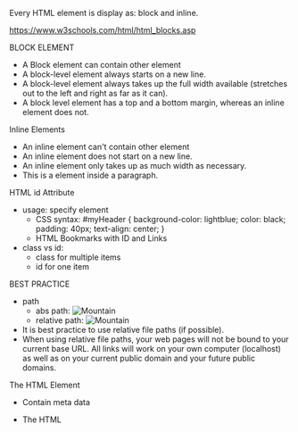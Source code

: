 Every HTML element is display as: block and inline.

https://www.w3schools.com/html/html_blocks.asp

BLOCK ELEMENT
- A Block element can contain other element
- A block-level element always starts on a new line.
- A block-level element always takes up the full width available (stretches out to the left and right as far as it can).
- A block level element has a top and a bottom margin, whereas an inline element does not.

Inline Elements
- An inline element can't contain other element
- An inline element does not start on a new line.
- An inline element only takes up as much width as necessary.
- This is a <span> element inside a paragraph.

HTML id Attribute
- usage: specify element
    - CSS syntax:
        #myHeader {
            background-color: lightblue;
            color: black;
            padding: 40px;
            text-align: center;
        }
    - HTML Bookmarks with ID and Links
- class vs id:
    - class for multiple items
    - id for one item

BEST PRACTICE
- path
    - abs path: <img src="https://www.w3schools.com/images/picture.jpg" alt="Mountain">
    - relative path: <img src="../images/picture.jpg" alt="Mountain">
- It is best practice to use relative file paths (if possible).
- When using relative file paths, your web pages will not be bound to your current base URL. All links will work on your own computer (localhost) as well as on your current public domain and your future public domains.

The HTML <head> Element
- Contain meta data
- The HTML <title> Element
    - Document (tab) title
    - Required for HTML documents
    - important for search engine optimization (SEO)
- The HTML <style> Element
    eg : <style>
            body {background-color: powderblue;}
            h1 {color: red;}
            p {color: blue;}
        </style>
- The HTML <link> Element: <link rel="stylesheet" href="mystyle.css">
- The HTML <meta> Element
    - <meta charset="UTF-8"> //character format
    - <meta name="keywords" content="HTML, CSS, JavaScript"> //key words for search engine
    - <meta name="viewport" content="width=device-width, initial-scale=1.0">    
        - width=device-width part sets the width
        - initial-scale=1.0 part sets the initial zoom level 

- The HTML <script> Element
    - <script>
        function myFunction() {
            document.getElementById("demo").innerHTML = "Hello JavaScript!";
        }
    </script>

HTML Layout Elements (block elements): https://www.w3schools.com/html/html_layout.asp
- <header> - Defines a header for a document or a section
- <nav> - Defines a set of navigation links
- <section> - Defines a section in a document
- <article> - Defines an independent, self-contained content
- <aside> - Defines content aside from the content (like a sidebar)
- <footer> - Defines a footer for a document or a section

HTML Layout Techniques
There are four different techniques to create multicolumn layouts
- CSS framework
    - Bootrap or W3.CSS
- CSS float property
    - advantage: 
        - can do entire web layouts (with float and position)
        - easy to learn:  just need to remember how the <i>float<i> and <i>clear<i> properties work
    - disadvantage:
        -  tied to the document flow, which may harm the flexibility.
- CSS flexbox
    - the page layout must accommodate different screen sizes and different display devices.
    - recommended way
- CSS grid
    - pretty advanced way of styling
    - easier to design


What is Responsive Web Design?
- Idea: Responsive Web Design is about using HTML and CSS to automatically resize, hide, shrink, or enlarge, a website, to make it look good on all devices (desktops, tablets, and phones)
- Responsive Images
    - If the CSS width property is set to 100%, the image will be responsive and scale up and down:
        - eg: <img src="img_girl.jpg" style="width:100%;">
        - the image can be scaled up to be larger than its original size. resolve by using max-witdth
    - Using the max-width Property
        - set to 100% to restrict upper scale
        - eg: <img src="img_girl.jpg" style="max-width:100%;height:auto;">
    - Using tag <picture/>

- Responsive Text Size
    - "vw" unit, which means the "viewport width" => varied by viewport width
    - 1vw = 1% of viewport width. If the viewport is 50cm wide, 1vw is 0.5cm.

- Media Queries
    - you can define completely different styles
    - eg: 
    .left, .right {
        float: left;
        width: 20%; /* The width is 20%, by default */
    }

    .main {
        float: left;
        width: 60%; /* The width is 60%, by default */
    }

    /* Use a media query to add a breakpoint at 800px => multirow */
    @media screen and (max-width: 800px) {
        .left, .main, .right {
            width: 100%; /* The width is 100%, when the viewport is 800px or smaller */
        }
    }

Computer code format: https://www.w3schools.com/html/html_computercode_elements.asp
- <code>	Defines programming code
- <kbd>	    Defines keyboard input (mini and diff state)
- <samp>	Defines computer output

Best Practices: 
1. Always Quote Attribute Values
- Good: <table class="striped">
- Bad: <table class=striped>
- Very bad: <table class=table striped>

2. Always Specify alt, width, and height for Images
- Good: <img src="html5.gif" alt="HTML5" style="width:128px;height:128px">
- Bad: <img src="html5.gif">

3. Avoid redundant space
4. Advoid Long Code lines
5. Do not add blank lines, spaces, or indentations without a reason.
6. Never Skip the <title> Element
- Important for SEO

7. Add the lang Attribute (This is meant to assist search engines and browsers.)
8. Meta Data (To ensure proper interpretation and correct search engine indexing)
9. Setting The Viewport
- eg: <meta name="viewport" content="width=device-width, initial-scale=1.0">
10. Using Style Sheets
- Use simple syntax for linking to style sheets (the type attribute is not necessary)
11. Loading JavaScript in HTML
- load from seperate source file is recommended: <script src="myscript.js">
12. Differences Between .htm and .html? (no diff)
13. Default Filenames
- "index.html", "index.htm", "default.html", or "default.htm".


HTML Entities
- syntax: 
    - &entity_name; - eg: &lt; 
    - &#entity_number; - eg: &#60;
- common entity
    - &nbsp; - not breaking words
- ref: 
    - https://www.w3schools.com/html/html_entities.asp
    - https://www.w3schools.com/html/html_symbols.asp
    - https://www.w3schools.com/html/html_emojis.asp
Using Emojis in HTML
- set <meta charset="UTF-8">
- some emoji example: 
    😄 is 128516
    😍 is 128525
    💗 is 128151

HTML Uniform Resource Locators
- def: A URL is another word for a web address.

- usage: used to address a document (or other data) on the web.
    - eg:  https://www.w3schools.com/html/default.asp - define address to access the doc default.asp
           https://www.w3schools.com/ - define address to access the html index.html

- syntax: <span>scheme://prefix.domain:port/PATH/filename<span>
    scheme - defines the type of Internet service (most common is http or https)
    prefix - defines a domain prefix (default for http is www)
    domain - defines the Internet domain name (like w3schools.com)
    port - defines the port number at the host (default for http is 80)
    PATH - defines a path at the server (If omitted: the root directory of the site)
    filename - defines the name of a document or resource

- ref: https://www.w3schools.com/html/html_urlencode.asp
- URL Encoding
    - URLs can only be sent over the Internet using the ASCII character-set. If a URL contains characters outside the ASCII set, the URL has to be converted.
    - URL encoding replaces non-ASCII characters with a "%" followed by hexadecimal digits.
        eg: £	%A3, ©	%A9

HTML Versus XHTML
- XHTML is a stricter, more XML-based version of HTML.
- concepts
    XHTML stands for EXtensible HyperText Markup Language
    XHTML is a stricter, more XML-based version of HTML
    XHTML is HTML defined as an XML application
    XHTML is supported by all major browsers


CANVAS AND SVG
- ref: https://www.w3schools.com/html/html5_svg.asp

HTML MEDIA
- list supported media: https://www.w3schools.com/html/html_media.asp


WEB STORAGE API
- local/session storage vs cookies (frm server and have to be request all the time)
- ref: https://www.w3schools.com/html/html5_webstorage.asp

WEB WORKER API
- ref: https://www.youtube.com/watch?v=1QFTfbDXJCI&ab_channel=AtilaIO
- ref2: https://www.w3schools.com/html/html5_webworkers.asp